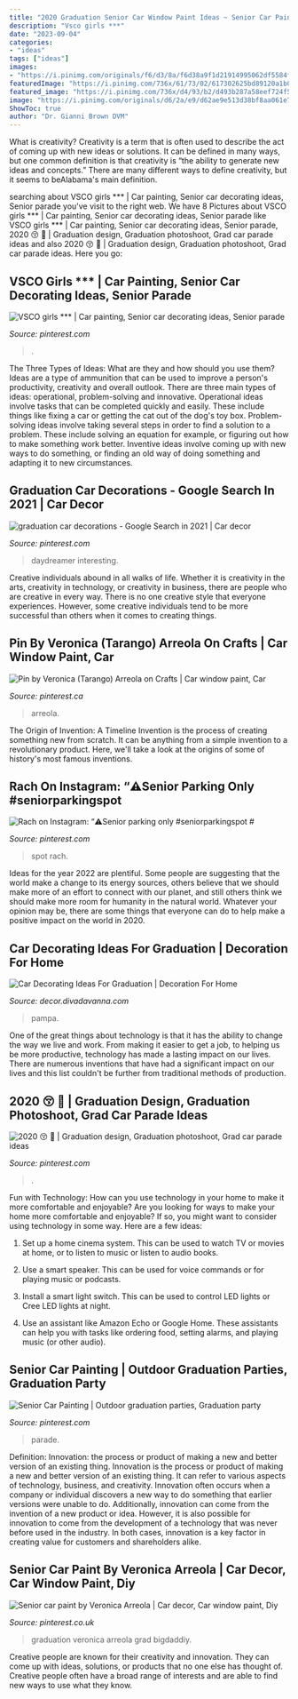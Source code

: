 ```yaml
---
title: "2020 Graduation Senior Car Window Paint Ideas ~ Senior Car Painting"
description: "Vsco girls ***"
date: "2023-09-04"
categories:
- "ideas"
tags: ["ideas"]
images:
- "https://i.pinimg.com/originals/f6/d3/8a/f6d38a9f1d21914995062df5584f9e81.jpg"
featuredImage: "https://i.pinimg.com/736x/61/73/02/617302625bd89120a1b08bbbfb40e002.jpg"
featured_image: "https://i.pinimg.com/736x/d4/93/b2/d493b287a58eef724f5bb8dc47cefd0d.jpg"
image: "https://i.pinimg.com/originals/d6/2a/e9/d62ae9e513d38bf8aa061e7976e102fc.jpg"
ShowToc: true
author: "Dr. Gianni Brown DVM"
---
```



What is creativity?
Creativity is a term that is often used to describe the act of coming up with new ideas or solutions. It can be defined in many ways, but one common definition is that creativity is “the ability to generate new ideas and concepts.” There are many different ways to define creativity, but it seems to beAlabama's main definition.

	

		
searching about VSCO girls *** | Car painting, Senior car decorating ideas, Senior parade you've visit to the right web. We have 8 Pictures about VSCO girls *** | Car painting, Senior car decorating ideas, Senior parade like VSCO girls *** | Car painting, Senior car decorating ideas, Senior parade, 2020 😚 🏼 | Graduation design, Graduation photoshoot, Grad car parade ideas and also 2020 😚 🏼 | Graduation design, Graduation photoshoot, Grad car parade ideas. Here you go:
		
    
## VSCO Girls *** | Car Painting, Senior Car Decorating Ideas, Senior Parade

<img loading=lazy src="https://i.pinimg.com/originals/85/d8/8b/85d88baab2b46bf8eb80cb0e57c88a2d.jpg" onerror="this.onerror=null;this.src='https://tse1.mm.bing.net/th?id=OIP.so3Yb0pq4u4mUnGj2cslYgHaI_&amp;pid=15.1';" alt="VSCO girls *** | Car painting, Senior car decorating ideas, Senior parade">

_Source: pinterest.com_

>. 

	

The Three Types of Ideas: What are they and how should you use them?
Ideas are a type of ammunition that can be used to improve a person's productivity, creativity and overall outlook. There are three main types of ideas: operational, problem-solving and innovative.
Operational ideas involve tasks that can be completed quickly and easily. These include things like fixing a car or getting the cat out of the dog's toy box. Problem-solving ideas involve taking several steps in order to find a solution to a problem. These include solving an equation for example, or figuring out how to make something work better. Inventive ideas involve coming up with new ways to do something, or finding an old way of doing something and adapting it to new circumstances.

    
## Graduation Car Decorations - Google Search In 2021 | Car Decor

<img loading=lazy src="https://i.pinimg.com/736x/d4/93/b2/d493b287a58eef724f5bb8dc47cefd0d.jpg" onerror="this.onerror=null;this.src='https://tse2.mm.bing.net/th?id=OIP.f9Bh9pK5vj0iKj8dyJmUIwHaHT&amp;pid=15.1';" alt="graduation car decorations - Google Search in 2021 | Car decor">

_Source: pinterest.com_

>daydreamer interesting. 

	

Creative individuals abound in all walks of life. Whether it is creativity in the arts, creativity in technology, or creativity in business, there are people who are creative in every way. There is no one creative style that everyone experiences. However, some creative individuals tend to be more successful than others when it comes to creating things.

    
## Pin By Veronica (Tarango) Arreola On Crafts | Car Window Paint, Car

<img loading=lazy src="https://i.pinimg.com/originals/d1/ed/ef/d1edef2cb70445c469f112736f5e07fd.jpg" onerror="this.onerror=null;this.src='https://tse4.mm.bing.net/th?id=OIP.EsVeI78RaR4hS771NpnrJgHaFi&amp;pid=15.1';" alt="Pin by Veronica (Tarango) Arreola on Crafts | Car window paint, Car">

_Source: pinterest.ca_

>arreola. 

	

The Origin of Invention: A Timeline
Invention is the process of creating something new from scratch. It can be anything from a simple invention to a revolutionary product. Here, we'll take a look at the origins of some of history's most famous inventions.

    
## Rach On Instagram: “⚠️Senior Parking Only #seniorparkingspot #

<img loading=lazy src="https://i.pinimg.com/originals/d6/2a/e9/d62ae9e513d38bf8aa061e7976e102fc.jpg" onerror="this.onerror=null;this.src='https://tse3.mm.bing.net/th?id=OIP.YwixsfnDf16ZKSB8Po7KhgHaEm&amp;pid=15.1';" alt="Rach on Instagram: “⚠️Senior parking only #seniorparkingspot #">

_Source: pinterest.com_

>spot rach. 

	

Ideas for the year 2022 are plentiful. Some people are suggesting that the world make a change to its energy sources, others believe that we should make more of an effort to connect with our planet, and still others think we should make more room for humanity in the natural world. Whatever your opinion may be, there are some things that everyone can do to help make a positive impact on the world in 2020.

    
## Car Decorating Ideas For Graduation | Decoration For Home

<img loading=lazy src="https://i.pinimg.com/originals/22/73/64/22736412f99a3916065ab92cc39ea21f.jpg" onerror="this.onerror=null;this.src='https://tse2.mm.bing.net/th?id=OIP.LbaqXMC8jTXkgP-eV-LtwQHaFi&amp;pid=15.1';" alt="Car Decorating Ideas For Graduation | Decoration For Home">

_Source: decor.divadavanna.com_

>pampa. 

	

One of the great things about technology is that it has the ability to change the way we live and work. From making it easier to get a job, to helping us be more productive, technology has made a lasting impact on our lives. There are numerous inventions that have had a significant impact on our lives and this list couldn't be further from traditional methods of production.

    
## 2020 😚 🏼 | Graduation Design, Graduation Photoshoot, Grad Car Parade Ideas

<img loading=lazy src="https://i.pinimg.com/736x/61/73/02/617302625bd89120a1b08bbbfb40e002.jpg" onerror="this.onerror=null;this.src='https://tse1.mm.bing.net/th?id=OIP.e0cfflHxMdEUizddPeyjBgHaJ3&amp;pid=15.1';" alt="2020 😚 🏼 | Graduation design, Graduation photoshoot, Grad car parade ideas">

_Source: pinterest.com_

>. 

	

Fun with Technology: How can you use technology in your home to make it more comfortable and enjoyable?
Are you looking for ways to make your home more comfortable and enjoyable? If so, you might want to consider using technology in some way. Here are a few ideas:
1. Set up a home cinema system. This can be used to watch TV or movies at home, or to listen to music or listen to audio books.

2. Use a smart speaker. This can be used for voice commands or for playing music or podcasts.

3. Install a smart light switch. This can be used to control LED lights or Cree LED lights at night.

4. Use an assistant like Amazon Echo or Google Home. These assistants can help you with tasks like ordering food, setting alarms, and playing music (or other audio).

    
## Senior Car Painting | Outdoor Graduation Parties, Graduation Party

<img loading=lazy src="https://i.pinimg.com/originals/e8/42/e4/e842e41eb05f81170ffa834af4cc0e1f.jpg" onerror="this.onerror=null;this.src='https://tse2.mm.bing.net/th?id=OIP.B7jWB7zOgzKUFSirkC_p8gHaEK&amp;pid=15.1';" alt="Senior Car Painting | Outdoor graduation parties, Graduation party">

_Source: pinterest.com_

>parade. 

	

Definition: Innovation: the process or product of making a new and better version of an existing thing.
Innovation is the process or product of making a new and better version of an existing thing. It can refer to various aspects of technology, business, and creativity. Innovation often occurs when a company or individual discovers a new way to do something that earlier versions were unable to do. Additionally, innovation can come from the invention of a new product or idea. However, it is also possible for innovation to come from the development of a technology that was never before used in the industry. In both cases, innovation is a key factor in creating value for customers and shareholders alike.

    
## Senior Car Paint By Veronica Arreola | Car Decor, Car Window Paint, Diy

<img loading=lazy src="https://i.pinimg.com/originals/f6/d3/8a/f6d38a9f1d21914995062df5584f9e81.jpg" onerror="this.onerror=null;this.src='https://tse1.mm.bing.net/th?id=OIP.a2NhX8OYhfgCpqmWykpDEAHaFi&amp;pid=15.1';" alt="Senior car paint by Veronica Arreola | Car decor, Car window paint, Diy">

_Source: pinterest.co.uk_

>graduation veronica arreola grad bigdaddiy. 

	

Creative people are known for their creativity and innovation. They can come up with ideas, solutions, or products that no one else has thought of. Creative people often have a broad range of interests and are able to find new ways to use what they know.

